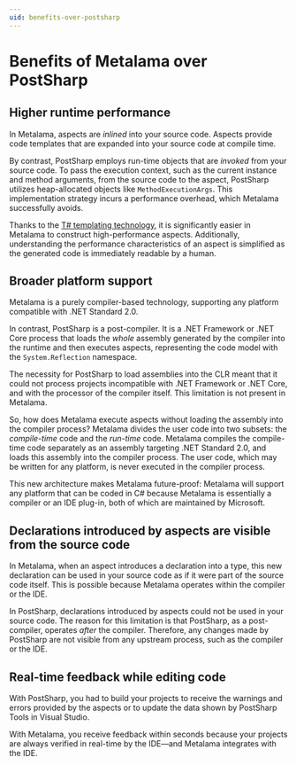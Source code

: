 ```yaml
---
uid: benefits-over-postsharp
---
```


# Benefits of Metalama over PostSharp

## Higher runtime performance

In Metalama, aspects are _inlined_ into your source code. Aspects provide code templates that are expanded into your source code at compile time.

By contrast, PostSharp employs run-time objects that are _invoked_ from your source code. To pass the execution context, such as the current instance and method arguments, from the source code to the aspect, PostSharp utilizes heap-allocated objects like `MethodExecutionArgs`. This implementation strategy incurs a performance overhead, which Metalama successfully avoids.

Thanks to the [T# templating technology](xref:templates), it is significantly easier in Metalama to construct high-performance aspects. Additionally, understanding the performance characteristics of an aspect is simplified as the generated code is immediately readable by a human.

## Broader platform support

Metalama is a purely compiler-based technology, supporting any platform compatible with .NET Standard 2.0.

In contrast, PostSharp is a post-compiler. It is a .NET Framework or .NET Core process that loads the _whole_ assembly generated by the compiler into the runtime and then executes aspects, representing the code model with the `System.Reflection` namespace.

The necessity for PostSharp to load assemblies into the CLR meant that it could not process projects incompatible with .NET Framework or .NET Core, and with the processor of the compiler itself. This limitation is not present in Metalama.

So, how does Metalama execute aspects without loading the assembly into the compiler process? Metalama divides the user code into two subsets: the _compile-time_ code and the _run-time_ code. Metalama compiles the compile-time code separately as an assembly targeting .NET Standard 2.0, and loads this assembly into the compiler process. The user code, which may be written for any platform, is never executed in the compiler process.

This new architecture makes Metalama future-proof: Metalama will support any platform that can be coded in C# because Metalama is essentially a compiler or an IDE plug-in, both of which are maintained by Microsoft.

## Declarations introduced by aspects are visible from the source code

In Metalama, when an aspect introduces a declaration into a type, this new declaration can be used in your source code as if it were part of the source code itself. This is possible because Metalama operates within the compiler or the IDE.

In PostSharp, declarations introduced by aspects could not be used in your source code. The reason for this limitation is that PostSharp, as a post-compiler, operates _after_ the compiler. Therefore, any changes made by PostSharp are not visible from any upstream process, such as the compiler or the IDE.

## Real-time feedback while editing code

With PostSharp, you had to build your projects to receive the warnings and errors provided by the aspects or to update the data shown by PostSharp Tools in Visual Studio.

With Metalama, you receive feedback within seconds because your projects are always verified in real-time by the IDE—and Metalama integrates with the IDE.
